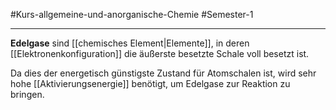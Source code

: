 #Kurs-allgemeine-und-anorganische-Chemie  #Semester-1

---

**Edelgase** sind [[chemisches Element|Elemente]], in deren [[Elektronenkonfiguration]] die äußerste besetzte Schale voll besetzt ist.

Da dies der energetisch günstigste Zustand für Atomschalen ist, wird sehr hohe [[Aktivierungsenergie]] benötigt, um Edelgase zur Reaktion zu bringen.